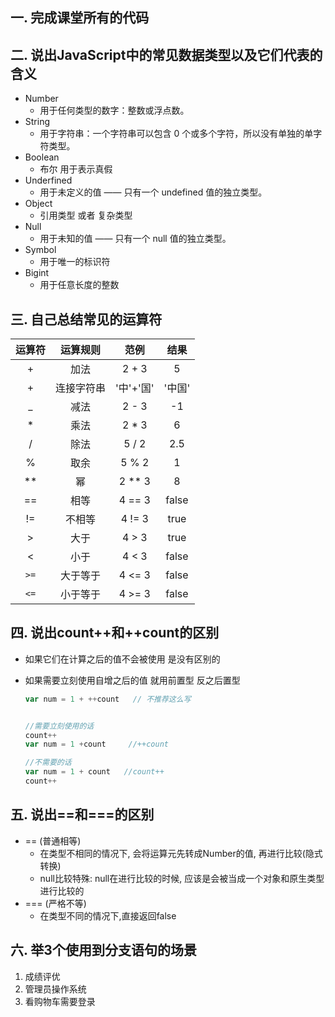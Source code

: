 ## 一. 完成课堂所有的代码





## 二. 说出JavaScript中的常见数据类型以及它们代表的含义

* Number 
  - 用于任何类型的数字：整数或浮点数。
* String
  - 用于字符串：一个字符串可以包含 0 个或多个字符，所以没有单独的单字符类型。
* Boolean
  - 布尔   用于表示真假
* Underfined
  - 用于未定义的值 —— 只有一个 undefined 值的独立类型。
* Object
  - 引用类型 或者 复杂类型
* Null
  - 用于未知的值 —— 只有一个 null 值的独立类型。
* Symbol
  - 用于唯一的标识符
* Bigint
  - 用于任意长度的整数

## 三. 自己总结常见的运算符

| 运算符 |  运算规则  |   范例    |  结果  |
| :----: | :--------: | :-------: | :----: |
|   +    |    加法    |   2 + 3   |   5    |
|   +    | 连接字符串 | '中'+'国' | '中国' |
|   _    |    减法    |   2 - 3   |   -1   |
|   *    |    乘法    |   2 * 3   |   6    |
|   /    |    除法    |   5 / 2   |  2.5   |
|   %    |    取余    |   5 % 2   |   1    |
|   **   |     幂     |  2 ** 3   |   8    |
|   ==   |    相等    |  4 == 3   | false  |
|   !=   |   不相等   |  4 != 3   |  true  |
|   >    |    大于    |   4 > 3   |  true  |
|   <    |    小于    |   4 < 3   | false  |
|  `>=`  |  大于等于  |  4 <= 3   | false  |
|  `<=`  |  小于等于  |  4 >= 3   | false  |



## 四. 说出count++和++count的区别

* 如果它们在计算之后的值不会被使用  是没有区别的

* 如果需要立刻使用自增之后的值   就用前置型   反之后置型

  ```js
  var num = 1 + ++count   // 不推荐这么写
  
  
  //需要立刻使用的话
  count++
  var num = 1 +count     //++count
  
  //不需要的话
  var num = 1 + count   //count++
  count++
  ```

  



## 五. 说出==和===的区别

* ==  (普通相等)
  * 在类型不相同的情况下, 会将运算元先转成Number的值, 再进行比较(隐式转换)
  * null比较特殊: null在进行比较的时候, 应该是会被当成一个对象和原生类型进行比较的
* === (严格不等)
  * 在类型不同的情况下,直接返回false



## 六. 举3个使用到分支语句的场景

1. 成绩评优
2. 管理员操作系统
3. 看购物车需要登录











